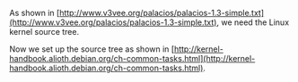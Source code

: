 As shown in [http://www.v3vee.org/palacios/palacios-1.3-simple.txt](http://www.v3vee.org/palacios/palacios-1.3-simple.txt), we need the Linux kernel source tree.

Now we set up the source tree as shown in [http://kernel-handbook.alioth.debian.org/ch-common-tasks.html](http://kernel-handbook.alioth.debian.org/ch-common-tasks.html).
